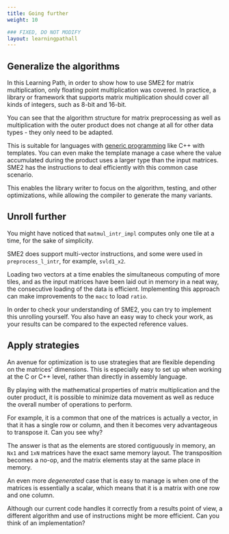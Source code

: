 ```yaml
---
title: Going further
weight: 10

### FIXED, DO NOT MODIFY
layout: learningpathall
---
```


## Generalize the algorithms

In this Learning Path, in order to show how to use SME2 for matrix
multiplication, only floating point multiplication was covered.
In practice, a library or framework that supports matrix multiplication should
cover all kinds of integers, such as 8-bit and 16-bit.

You can see that the algorithm structure for matrix preprocessing as well
as multiplication with the outer product does not change at all for other data
types - they only need to be adapted. 

This is suitable for languages with [generic
programming](https://en.wikipedia.org/wiki/Generic_programming) like C++ with
templates. You can even make the template manage a case where the value
accumulated during the product uses a larger type than the input matrices. SME2 has the instructions to deal efficiently with this common case scenario.

This enables the library writer to focus on the algorithm, testing, and other optimizations, while allowing the compiler to generate the many variants.

## Unroll further

You might have noticed that ``matmul_intr_impl`` computes only one tile at a
time, for the sake of simplicity. 

SME2 does support multi-vector instructions, and some were used in ``preprocess_l_intr``, for example, ``svld1_x2``. 

Loading two vectors at a time enables the simultaneous computing of more tiles, and as the
input matrices have been laid out in memory in a neat way, the consecutive
loading of the data is efficient. Implementing this approach can make improvements to the ``macc`` to load ``ratio``.

In order to check your understanding of SME2, you can try to implement this unrolling yourself. You also have an easy way to check your work, as your results can be compared to the expected
reference values.

## Apply strategies

An avenue for optimization is to use strategies that are flexible depending on the matrices'
dimensions. This is especially easy to set up when working at the C or C++ level,
rather than directly in assembly language. 

By playing with the mathematical properties of matrix multiplication and the outer product, it is possible to minimize data movement as well as reduce the overall number of operations to perform.

For example, it is a common that one of the matrices is actually a vector, in that it has a single row or column, and then it becomes very advantageous to transpose it. Can you see why? 

The answer is that as the elements are stored contiguously in memory, an ``Nx1`` and ``1xN`` matrices have the exact same memory layout. The transposition becomes a no-op, and the matrix elements stay at the same place in memory.

An even more *degenerated* case that is easy to manage is when one of
the matrices is essentially a scalar, which means that it is a matrix with one row and one column.

Although our current code handles it correctly from a results point of view, a
different algorithm and use of instructions might be more efficient. Can you think of an implementation?
